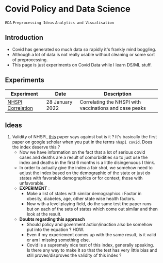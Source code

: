 # Covid Policy and Data Science 
`EDA` `Preprocessing Ideas` `Analytics and Visualisation `

## Introduction 
- Covid has generated so much data so rapidly it's frankly mind boggling.
- Although a lot of data is not really usable without cleaning or some sort of preprocessing. 
- This page is just experiments on Covid Data while I learn DS/ML stuff. 






## Experiments 
|Experiment|Date|Description|
|-|-|-|
|[NHSPI Correlation](./experiments/NHSPI_correlation.ipynb)|28 January 2022|Correlating the NHSPI with vaccinations and case peaks|




## Ideas 

1. Validity of NHSPI, [this](https://www.cambridge.org/core/journals/prehospital-and-disaster-medicine/article/validity-of-the-national-health-security-preparedness-index-as-a-predictor-of-excess-covid19-mortality/F70209423461F6A9C2522CE140DCD520#metrics) paper says against but is it ? It's basically the first paper on google scholar when you put in the terms `nhspi covid`. Does the index deserve this ? 
    - Now we have information on the fact that a lot of serious covid cases and deaths are a result of comorbidities so to just use the index and deaths in the first 6 months is a little disingenuous I think. 
    - In order to actually give the index a fair shot, we somehow need to adjust the index based on the demographic of the state or just do states with favorable demographics or for context, those with unfavorable. 
    - __EXPERIMENT__ : 
        - Make a list of states with similar demographics : Factor in obesity, diabetes, age, other state wise health factors.
        - Now with a level playing field, do the same test the paper runs but on each of the sets of states which come out similar and then look at the result. 
    - __Doubts regarding this approach__
        - Should policy and goverment action/inaction also be somehow put into the equation ? HOW. 
        - Even if my experiement comes up with the same result, is it valid or am I missing something else. 
        - Covid is a supremely nice test of this index, generally speaking. Is there any way to make it so that the test has very little bias and still proves/disproves the validity of this index ?  
    
<!--     - _Slice of life Questions_ 
        - Do the feelings of people working to make the index hurt when they see this paper? 
        - How much would they value a rebuttal, financilly speaking ofc. [More Capitalist than slice of life but meh.]
        - This is all too surface level and the index is super in depth so does anyone really care?  -->
